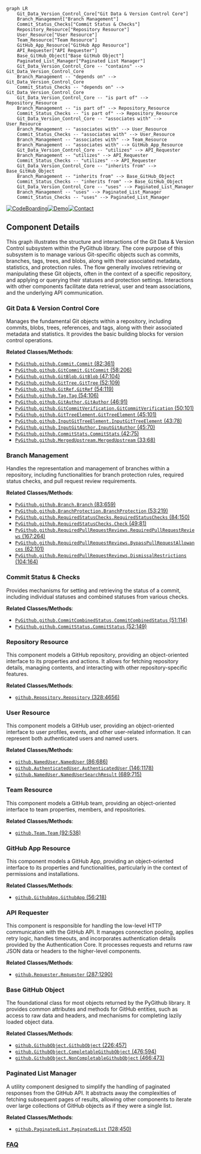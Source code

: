```mermaid
graph LR
    Git_Data_Version_Control_Core["Git Data & Version Control Core"]
    Branch_Management["Branch Management"]
    Commit_Status_Checks["Commit Status & Checks"]
    Repository_Resource["Repository Resource"]
    User_Resource["User Resource"]
    Team_Resource["Team Resource"]
    GitHub_App_Resource["GitHub App Resource"]
    API_Requester["API Requester"]
    Base_GitHub_Object["Base GitHub Object"]
    Paginated_List_Manager["Paginated List Manager"]
    Git_Data_Version_Control_Core -- "contains" --> Git_Data_Version_Control_Core
    Branch_Management -- "depends on" --> Git_Data_Version_Control_Core
    Commit_Status_Checks -- "depends on" --> Git_Data_Version_Control_Core
    Git_Data_Version_Control_Core -- "is part of" --> Repository_Resource
    Branch_Management -- "is part of" --> Repository_Resource
    Commit_Status_Checks -- "is part of" --> Repository_Resource
    Git_Data_Version_Control_Core -- "associates with" --> User_Resource
    Branch_Management -- "associates with" --> User_Resource
    Commit_Status_Checks -- "associates with" --> User_Resource
    Branch_Management -- "associates with" --> Team_Resource
    Branch_Management -- "associates with" --> GitHub_App_Resource
    Git_Data_Version_Control_Core -- "utilizes" --> API_Requester
    Branch_Management -- "utilizes" --> API_Requester
    Commit_Status_Checks -- "utilizes" --> API_Requester
    Git_Data_Version_Control_Core -- "inherits from" --> Base_GitHub_Object
    Branch_Management -- "inherits from" --> Base_GitHub_Object
    Commit_Status_Checks -- "inherits from" --> Base_GitHub_Object
    Git_Data_Version_Control_Core -- "uses" --> Paginated_List_Manager
    Branch_Management -- "uses" --> Paginated_List_Manager
    Commit_Status_Checks -- "uses" --> Paginated_List_Manager
```
[![CodeBoarding](https://img.shields.io/badge/Generated%20by-CodeBoarding-9cf?style=flat-square)](https://github.com/CodeBoarding/CodeBoarding)[![Demo](https://img.shields.io/badge/Try%20our-Demo-blue?style=flat-square)](https://www.codeboarding.org/demo)[![Contact](https://img.shields.io/badge/Contact%20us%20-%20contact@codeboarding.org-lightgrey?style=flat-square)](mailto:contact@codeboarding.org)

## Component Details

This graph illustrates the structure and interactions of the Git Data & Version Control subsystem within the PyGithub library. The core purpose of this subsystem is to manage various Git-specific objects such as commits, branches, tags, trees, and blobs, along with their associated metadata, statistics, and protection rules. The flow generally involves retrieving or manipulating these Git objects, often in the context of a specific repository, and applying or querying their statuses and protection settings. Interactions with other components facilitate data retrieval, user and team associations, and the underlying API communication.

### Git Data & Version Control Core
Manages the fundamental Git objects within a repository, including commits, blobs, trees, references, and tags, along with their associated metadata and statistics. It provides the basic building blocks for version control operations.


**Related Classes/Methods**:

- <a href="https://github.com/PyGithub/PyGithub/blob/master/github/Commit.py#L82-L361" target="_blank" rel="noopener noreferrer">`PyGithub.github.Commit.Commit` (82:361)</a>
- <a href="https://github.com/PyGithub/PyGithub/blob/master/github/GitCommit.py#L58-L206" target="_blank" rel="noopener noreferrer">`PyGithub.github.GitCommit.GitCommit` (58:206)</a>
- <a href="https://github.com/PyGithub/PyGithub/blob/master/github/GitBlob.py#L47-L104" target="_blank" rel="noopener noreferrer">`PyGithub.github.GitBlob.GitBlob` (47:104)</a>
- <a href="https://github.com/PyGithub/PyGithub/blob/master/github/GitTree.py#L52-L109" target="_blank" rel="noopener noreferrer">`PyGithub.github.GitTree.GitTree` (52:109)</a>
- <a href="https://github.com/PyGithub/PyGithub/blob/master/github/GitRef.py#L54-L119" target="_blank" rel="noopener noreferrer">`PyGithub.github.GitRef.GitRef` (54:119)</a>
- <a href="https://github.com/PyGithub/PyGithub/blob/master/github/Tag.py#L54-L106" target="_blank" rel="noopener noreferrer">`PyGithub.github.Tag.Tag` (54:106)</a>
- <a href="https://github.com/PyGithub/PyGithub/blob/master/github/GitAuthor.py#L46-L91" target="_blank" rel="noopener noreferrer">`PyGithub.github.GitAuthor.GitAuthor` (46:91)</a>
- <a href="https://github.com/PyGithub/PyGithub/blob/master/github/GitCommitVerification.py#L50-L101" target="_blank" rel="noopener noreferrer">`PyGithub.github.GitCommitVerification.GitCommitVerification` (50:101)</a>
- <a href="https://github.com/PyGithub/PyGithub/blob/master/github/GitTreeElement.py#L45-L101" target="_blank" rel="noopener noreferrer">`PyGithub.github.GitTreeElement.GitTreeElement` (45:101)</a>
- <a href="https://github.com/PyGithub/PyGithub/blob/master/github/InputGitTreeElement.py#L43-L78" target="_blank" rel="noopener noreferrer">`PyGithub.github.InputGitTreeElement.InputGitTreeElement` (43:78)</a>
- <a href="https://github.com/PyGithub/PyGithub/blob/master/github/InputGitAuthor.py#L45-L70" target="_blank" rel="noopener noreferrer">`PyGithub.github.InputGitAuthor.InputGitAuthor` (45:70)</a>
- <a href="https://github.com/PyGithub/PyGithub/blob/master/github/CommitStats.py#L42-L75" target="_blank" rel="noopener noreferrer">`PyGithub.github.CommitStats.CommitStats` (42:75)</a>
- <a href="https://github.com/PyGithub/PyGithub/blob/master/github/MergedUpstream.py#L33-L68" target="_blank" rel="noopener noreferrer">`PyGithub.github.MergedUpstream.MergedUpstream` (33:68)</a>


### Branch Management
Handles the representation and management of branches within a repository, including functionalities for branch protection rules, required status checks, and pull request review requirements.


**Related Classes/Methods**:

- <a href="https://github.com/PyGithub/PyGithub/blob/master/github/Branch.py#L83-L659" target="_blank" rel="noopener noreferrer">`PyGithub.github.Branch.Branch` (83:659)</a>
- <a href="https://github.com/PyGithub/PyGithub/blob/master/github/BranchProtection.py#L53-L219" target="_blank" rel="noopener noreferrer">`PyGithub.github.BranchProtection.BranchProtection` (53:219)</a>
- <a href="https://github.com/PyGithub/PyGithub/blob/master/github/RequiredStatusChecks.py#L84-L150" target="_blank" rel="noopener noreferrer">`PyGithub.github.RequiredStatusChecks.RequiredStatusChecks` (84:150)</a>
- <a href="https://github.com/PyGithub/PyGithub/blob/master/github/RequiredStatusChecks.py#L49-L81" target="_blank" rel="noopener noreferrer">`PyGithub.github.RequiredStatusChecks.Check` (49:81)</a>
- <a href="https://github.com/PyGithub/PyGithub/blob/master/github/RequiredPullRequestReviews.py#L167-L264" target="_blank" rel="noopener noreferrer">`PyGithub.github.RequiredPullRequestReviews.RequiredPullRequestReviews` (167:264)</a>
- <a href="https://github.com/PyGithub/PyGithub/blob/master/github/RequiredPullRequestReviews.py#L62-L101" target="_blank" rel="noopener noreferrer">`PyGithub.github.RequiredPullRequestReviews.BypassPullRequestAllowances` (62:101)</a>
- <a href="https://github.com/PyGithub/PyGithub/blob/master/github/RequiredPullRequestReviews.py#L104-L164" target="_blank" rel="noopener noreferrer">`PyGithub.github.RequiredPullRequestReviews.DismissalRestrictions` (104:164)</a>


### Commit Status & Checks
Provides mechanisms for setting and retrieving the status of a commit, including individual statuses and combined statuses from various checks.


**Related Classes/Methods**:

- <a href="https://github.com/PyGithub/PyGithub/blob/master/github/CommitCombinedStatus.py#L51-L114" target="_blank" rel="noopener noreferrer">`PyGithub.github.CommitCombinedStatus.CommitCombinedStatus` (51:114)</a>
- <a href="https://github.com/PyGithub/PyGithub/blob/master/github/CommitStatus.py#L52-L149" target="_blank" rel="noopener noreferrer">`PyGithub.github.CommitStatus.CommitStatus` (52:149)</a>


### Repository Resource
This component models a GitHub repository, providing an object-oriented interface to its properties and actions. It allows for fetching repository details, managing contents, and interacting with other repository-specific features.


**Related Classes/Methods**:

- <a href="https://github.com/PyGithub/PyGithub/blob/master/github/Repository.py#L328-L4656" target="_blank" rel="noopener noreferrer">`github.Repository.Repository` (328:4656)</a>


### User Resource
This component models a GitHub user, providing an object-oriented interface to user profiles, events, and other user-related information. It can represent both authenticated users and named users.


**Related Classes/Methods**:

- <a href="https://github.com/PyGithub/PyGithub/blob/master/github/NamedUser.py#L86-L686" target="_blank" rel="noopener noreferrer">`github.NamedUser.NamedUser` (86:686)</a>
- <a href="https://github.com/PyGithub/PyGithub/blob/master/github/AuthenticatedUser.py#L146-L1178" target="_blank" rel="noopener noreferrer">`github.AuthenticatedUser.AuthenticatedUser` (146:1178)</a>
- <a href="https://github.com/PyGithub/PyGithub/blob/master/github/NamedUser.py#L689-L715" target="_blank" rel="noopener noreferrer">`github.NamedUser.NamedUserSearchResult` (689:715)</a>


### Team Resource
This component models a GitHub team, providing an object-oriented interface to team properties, members, and repositories.


**Related Classes/Methods**:

- <a href="https://github.com/PyGithub/PyGithub/blob/master/github/Team.py#L92-L538" target="_blank" rel="noopener noreferrer">`github.Team.Team` (92:538)</a>


### GitHub App Resource
This component models a GitHub App, providing an object-oriented interface to its properties and functionalities, particularly in the context of permissions and installations.


**Related Classes/Methods**:

- <a href="https://github.com/PyGithub/PyGithub/blob/master/github/GithubApp.py#L56-L218" target="_blank" rel="noopener noreferrer">`github.GithubApp.GithubApp` (56:218)</a>


### API Requester
This component is responsible for handling the low-level HTTP communication with the GitHub API. It manages connection pooling, applies retry logic, handles timeouts, and incorporates authentication details provided by the Authentication Core. It processes requests and returns raw JSON data or headers to the higher-level components.


**Related Classes/Methods**:

- <a href="https://github.com/PyGithub/PyGithub/blob/master/github/Requester.py#L287-L1290" target="_blank" rel="noopener noreferrer">`github.Requester.Requester` (287:1290)</a>


### Base GitHub Object
The foundational class for most objects returned by the PyGithub library. It provides common attributes and methods for GitHub entities, such as access to raw data and headers, and mechanisms for completing lazily loaded object data.


**Related Classes/Methods**:

- <a href="https://github.com/PyGithub/PyGithub/blob/master/github/GithubObject.py#L226-L457" target="_blank" rel="noopener noreferrer">`github.GithubObject.GithubObject` (226:457)</a>
- <a href="https://github.com/PyGithub/PyGithub/blob/master/github/GithubObject.py#L476-L594" target="_blank" rel="noopener noreferrer">`github.GithubObject.CompletableGithubObject` (476:594)</a>
- <a href="https://github.com/PyGithub/PyGithub/blob/master/github/GithubObject.py#L466-L473" target="_blank" rel="noopener noreferrer">`github.GithubObject.NonCompletableGithubObject` (466:473)</a>


### Paginated List Manager
A utility component designed to simplify the handling of paginated responses from the GitHub API. It abstracts away the complexities of fetching subsequent pages of results, allowing other components to iterate over large collections of GitHub objects as if they were a single list.


**Related Classes/Methods**:

- <a href="https://github.com/PyGithub/PyGithub/blob/master/github/PaginatedList.py#L128-L450" target="_blank" rel="noopener noreferrer">`github.PaginatedList.PaginatedList` (128:450)</a>




### [FAQ](https://github.com/CodeBoarding/GeneratedOnBoardings/tree/main?tab=readme-ov-file#faq)